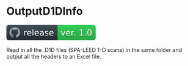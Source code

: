 # OutputD1DInfo
[![release](https://github.com/schenad/OutputD1DInfo/blob/master/Release/badge.svg)](https://github.com/schenad/OutputD1DInfo/releases)

Read in all the .D1D files (SPA-LEED 1-D scans) in the same folder and output all the headers to an Excel file.
